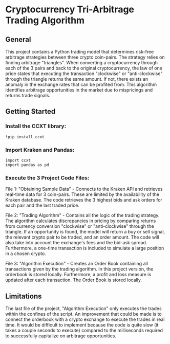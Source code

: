 # Cryptocurrency Tri-Arbitrage Trading Algorithm
## General
This project contains a Python trading model that determines risk-free arbitrage strategies between three crypto coin-pairs. The strategy relies on finding arbitrage "triangles". When converting a cryptocurrency through each of the 3 pairs and back to the original cryptocurrency, the law of one price states that executing the transaction "clockwise" or "anti-clockwise" through the triangle returns the same amount. If not, there exists an anomaly in the exchange rates that can be profited from. This algorithm identifies arbitrage opportunities in the market due to mispricings and returns trade signals.

## Getting Started
### Install the CCXT library:
```
!pip install ccxt
```
### Import Kraken and Pandas:
```
import ccxt
import pandas as pd
```
### Execute the 3 Project Code Files:

File 1: "Obtaining Sample Data" - Connects to the Kraken API and retrieves real-time data for 3 coin-pairs. These are limited by the availability of the Kraken database. The code retrieves the 3 highest bids and ask orders for each pair and the last traded price.

File 2: "Trading Algorithm" - Contains all the logic of the trading strategy. The algorithm calculates discrepancies in pricing by comparing returns from currency conversion "clockwise" or "anti-clockwise" through the triangle. If an opportunity is found, the model will return a buy or sell signal, the relevant crypto pair to be traded, and an order amount. The code will also take into account the exchange's fees and the bid-ask spread. Furthermore, a one-time transaction is included to simulate a large position in a chosen crypto.

File 3: "Algorithm Execution" - Creates an Order Book containing all transactions given by the trading algorithm. In this project version, the orderbook is stored locally. Furthermore, a profit and loss measure is updated after each transaction. The Order Book is stored locally.

## Limitations
The last file of the project, "Algorithm Execution" only executes the trades within the confines of the script. An improvement that could be made is to connect the orderbook with a crypto exchange to execute the trades in real time. It would be difficult to implement because the code is quite slow (it takes a couple seconds to execute) compared to the milliseconds required to successfully capitalize on arbitrage opportunities.
